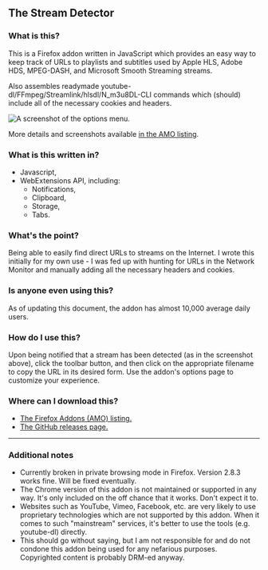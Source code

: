 ## The Stream Detector

### What is this?

This is a Firefox addon written in JavaScript which provides an easy way to keep track of URLs to playlists and subtitles used by Apple HLS, Adobe HDS, MPEG-DASH, and Microsoft Smooth Streaming streams.

Also assembles readymade youtube-dl/FFmpeg/Streamlink/hlsdl/N_m3u8DL-CLI commands which (should) include all of the necessary cookies and headers.

![A screenshot of the options menu.](https://addons.cdn.mozilla.net/user-media/previews/full/239/239286.png)

More details and screenshots available [in the AMO listing](https://addons.mozilla.org/en-US/firefox/addon/hls-stream-detector/).

### What is this written in?

- Javascript,
- WebExtensions API, including:
  - Notifications,
  - Clipboard,
  - Storage,
  - Tabs.

### What's the point?

Being able to easily find direct URLs to streams on the Internet. I wrote this initially for my own use - I was fed up with hunting for URLs in the Network Monitor and manually adding all the necessary headers and cookies.

### Is anyone even using this?

As of updating this document, the addon has almost 10,000 average daily users.

### How do I use this?

Upon being notified that a stream has been detected (as in the screenshot above), click the toolbar button, and then click on the appropriate filename to copy the URL in its desired form. Use the addon's options page to customize your experience.

### Where can I download this?

- [The Firefox Addons (AMO) listing.](https://addons.mozilla.org/en-US/firefox/addon/hls-stream-detector/)
- [The GitHub releases page.](https://github.com/rowrawer/stream-detector/releases)

---

### Additional notes

- Currently broken in private browsing mode in Firefox. Version 2.8.3 works fine. Will be fixed eventually.
- The Chrome version of this addon is not maintained or supported in any way. It's only included on the off chance that it works. Don't expect it to.
- Websites such as YouTube, Vimeo, Facebook, etc. are very likely to use proprietary technologies which are not supported by this addon. When it comes to such "mainstream" services, it's better to use the tools (e.g. youtube-dl) directly.
- This should go without saying, but I am not responsible for and do not condone this addon being used for any nefarious purposes. Copyrighted content is probably DRM-ed anyway.
